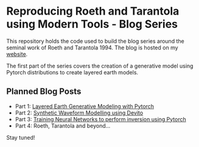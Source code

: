 # Reproducing Roeth and Tarantola using Modern Tools - Blog Series

This repository holds the code used to build the blog series around
the seminal work of Roeth and Tarantola 1994.
The blog is hosted on my [website](https://lukasmosser.github.io).

The first part of the series covers the creation of a generative model 
using Pytorch distributions to create layered earth models.

## Planned Blog Posts

- Part 1: [Layered Earth Generative Modeling with Pytorch](https://github.com/LukasMosser/roeth_tarantola_blog_series/blob/master/Roeth%20and%20Tarantola%20Reloaded%20-%20Part%201-Data%20Generation.ipynb)
- Part 2: [Synthetic Waveform Modelling using Devito](https://github.com/LukasMosser/roeth_tarantola_blog_series/blob/master/Roeth%20and%20Tarantola%20Reloaded%20-%20Part%202-Seismic%20Forward%20Modeling.ipynb)
- Part 3: [Training Neural Networks to perform inversion using Pytorch](https://github.com/LukasMosser/roeth_tarantola_blog_series/blob/master/Roeth%20and%20Tarantola%20-%20Part%203-Neural%20Networks%20for%20Seismic%20Inversion%20-%20SNIST%20Benchmark.ipynb)
- Part 4: Roeth, Tarantola and beyond...

Stay tuned!
